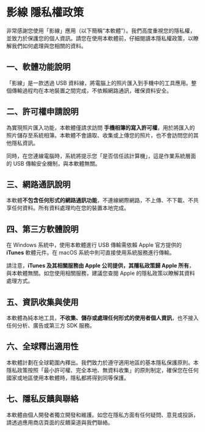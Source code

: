 # 影線 隱私權政策

非常感謝您使用「影線」應用（以下簡稱“本軟體”）。我們高度重視您的隱私權，並致力於保護您的個人資訊。請您在使用本軟體前，仔細閱讀本隱私權政策，以瞭解我們如何處理與您相關的資料。

## 一、軟體功能說明

「影線」是一款透過 USB 資料線，將電腦上的照片匯入到手機中的工具應用。整個傳輸過程均在本地裝置之間完成，不依賴網路通訊，確保資料安全。

## 二、許可權申請說明

為實現照片匯入功能，本軟體僅請求訪問 **手機相簿的寫入許可權**，用於將匯入的照片儲存至系統相簿。本軟體不會讀取、收集或上傳您的照片，也不會訪問您的其他隱私資訊。

同時，在您連線電腦時，系統將提示您「是否信任該計算機」，這是作業系統層面的 USB 傳輸安全機制，與本軟體無關。

## 三、網路通訊說明

本軟體**不包含任何形式的網路通訊功能**，不連線網際網路，不上傳、不下載、不共享任何資料。所有資料處理均在您的裝置本地完成。

## 四、第三方軟體說明

在 Windows 系統中，使用本軟體進行 USB 傳輸需依賴 Apple 官方提供的 **iTunes** 軟體元件。在 macOS 系統中則可直接使用系統服務進行傳輸。

請注意，**iTunes 及其相關服務由 Apple 公司提供，其隱私政策歸 Apple 所有**，與本軟體無關。如您使用相關服務，建議您查閱 Apple 的隱私政策以瞭解其資料處理方式。

## 五、資訊收集與使用

本軟體為純本地工具，**不收集、儲存或處理任何形式的使用者個人資訊**，也不接入任何分析、廣告或第三方 SDK 服務。

## 六、全球釋出適用性

本軟體計劃在全球範圍內釋出。我們致力於遵守適用地區的基本隱私保護原則。本隱私政策按照「最小許可權、完全本地、無資料收集」的原則制定，確保您在任何國家或地區使用本軟體時，隱私都將得到同等保護。

## 七、隱私反饋與聯絡

本軟體由個人開發者獨立開發和維護。如您在隱私方面有任何疑問、意見或投訴，請透過應用商店頁面的反饋渠道與我們聯絡。
